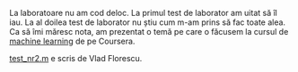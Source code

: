 La laboratoare nu am cod deloc. La primul test de laborator am uitat să îl iau. La al doilea test de laborator nu știu cum m-am prins să fac toate alea. Ca să îmi măresc nota, am prezentat o temă pe care o făcusem la cursul de [machine learning](https://github.com/palcu/ml-class) de pe Coursera.

[test_nr2.m](test_nr2.m) e scris de Vlad Florescu.
